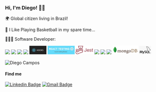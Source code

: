 <h3>Hi, I'm Diego! 🤘🏽</h3>
<p> 🌍 Global citizen living in Brazil!</p>
<p> 🏀 I Like Playing Basketball in my spare time...</p>
<p> 👩🏽‍💻 Software Developer:</p>
<p>
  <img src="https://img.shields.io/badge/javascript%20-%23323330.svg?&style=for-the-badge&logo=javascript&logoColor=%23F7DF1E" />
  <img src="https://i.pinimg.com/originals/c3/8e/e8/c38ee8475ee7f3680f706c56c3a1194c.png" height="28px" />
  <img src="https://img.shields.io/badge/react%20-%2320232a.svg?&style=for-the-badge&logo=react&logoColor=%2361DAFB" /> 
  <img src="https://img.shields.io/badge/redux%20-%23593d88.svg?&style=for-the-badge&logo=redux&logoColor=white" />
  <img src="images/hooks.png" height="28px" />
  <img src="images/rtl.png" height="28px"/>
  <img src="images/jest.png" height="28px"/> 
  <img src="https://img.shields.io/badge/html5%20-%23E34F26.svg?&style=for-the-badge&logo=html5&logoColor=white" />
  <img src="https://img.shields.io/badge/css3%20-%231572B6.svg?&style=for-the-badge&logo=css3&logoColor=white" />
  <img src="https://img.shields.io/badge/node.js%20-%2343853D.svg?&style=for-the-badge&logo=node.js&logoColor=white" />
  <img src="images/mongo.png" height="28px" />
  <img src="images/sql.png" height="28px" />

  
  
</p>

<p>
    <img align="center" src="https://github-readme-stats.vercel.app/api?username=diegocampos1&count_private=true&show_icons=true&theme=dark&icon_color=268bd2&title_color=268bd2" alt="Diego Campos" width="400"/>
</p>

<h4>Find me</h4>

[![Linkedin Badge](https://img.shields.io/badge/-LinkedIn-blue?style=flat-square&logo=Linkedin&logoColor=white&link=https://www.linkedin.com/in/diegomcampos/)](https://www.linkedin.com/in/diegomcampos/)
[![Gmail Badge](https://img.shields.io/badge/-Gmail-c14438?style=flat-square&logo=Gmail&logoColor=white&link=mailto:diegodiko05@gmail.com)](mailto:diegodiko05@gmail.com)
